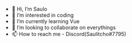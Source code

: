 - 👋 Hi, I’m Saulo
- 👀 I’m interested in coding
- 🌱 I’m currently learning Vue
- 💞️ I’m looking to collaborate on everythings
- 📫 How to reach me - Discord(Saulitcho#7795)

<!---
saulomas/saulomas is a ✨ special ✨ repository because its `README.md` (this file) appears on your GitHub profile.
You can click the Preview link to take a look at your changes.
--->
